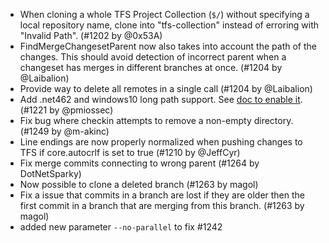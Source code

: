 * When cloning a whole TFS Project Collection (``$/``) without specifying a local repository name, clone into "tfs-collection" instead of erroring with "Invalid Path". (#1202 by @0x53A)
* FindMergeChangesetParent now also takes into account the path of the changes. This should avoid detection of incorrect parent when a changeset has merges in different branches at once. (#1204 by @Laibalion)
* Provide way to delete all remotes in a single call (#1204 by @Laibalion)
* Add .net462 and windows10 long path support. See [doc to enable it](../blob/master/doc/Set-custom-workspace.md). (#1221 by @pmiossec)
* Fix bug where checkin attempts to remove a non-empty directory. (#1249 by @m-akinc)
* Line endings are now properly normalized when pushing changes to TFS if core.autocrlf is set to true (#1210 by @JeffCyr)
* Fix merge commits connecting to wrong parent (#1264 by DotNetSparky)
* Now possible to clone a deleted branch (#1263 by magol)
* Fix a issue that commits in a branch are lost if they are older then the first commit in a branch that are merging from this branch. (#1263 by magol)
* added new parameter `--no-parallel` to fix #1242